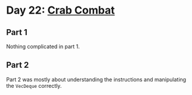 # Day 22: [Crab Combat](https://adventofcode.com/2020/day/22)

## Part 1

Nothing complicated in part 1.

## Part 2

Part 2 was mostly about understanding the instructions and manipulating the `VecDeque` correctly.
